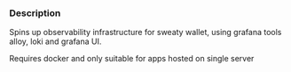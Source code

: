 ### Description

Spins up observability infrastructure for sweaty wallet, using grafana tools alloy, loki and grafana UI.

Requires docker and only suitable for apps hosted on single server
